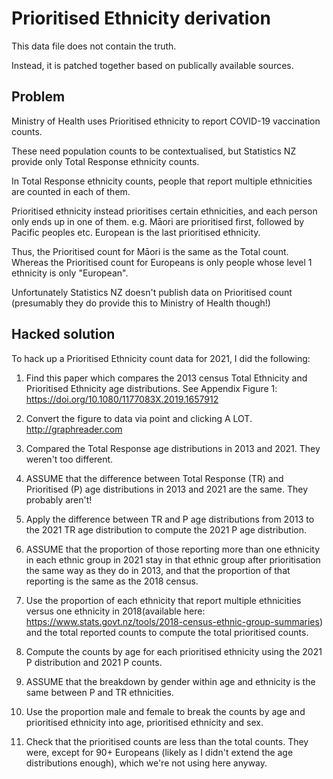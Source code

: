 # Prioritised Ethnicity derivation

This data file does not contain the truth.

Instead, it is patched together based on publically available sources.

## Problem

Ministry of Health uses Prioritised ethnicity to report COVID-19 vaccination counts.

These need population counts to be contextualised, but Statistics NZ provide only Total
Response ethnicity counts.

In Total Response ethnicity counts, people that report multiple ethnicities are counted in
each of them.

Prioritised ethnicity instead prioritises certain ethnicities, and each person only ends up
in one of them. e.g. Māori are prioritised first, followed by Pacific peoples etc. European
is the last prioritised ethnicity.

Thus, the Prioritised count for Māori is the same as the Total count. Whereas the Prioritised
count for Europeans is only people whose level 1 ethnicity is only "European".

Unfortunately Statistics NZ doesn't publish data on Prioritised count (presumably they do
provide this to Ministry of Health though!)

## Hacked solution

To hack up a Prioritised Ethnicity count data for 2021, I did the following:

1. Find this paper which compares the 2013 census Total Ethnicity and Prioritised Ethnicity age distributions. See Appendix Figure 1: https://doi.org/10.1080/1177083X.2019.1657912

2. Convert the figure to data via point and clicking A LOT. http://graphreader.com

3. Compared the Total Response age distributions in 2013 and 2021. They weren't too different.

4. ASSUME that the difference between Total Response (TR) and Prioritised (P) age distributions in 2013 and 2021 are the same. They probably aren't!

5. Apply the difference between TR and P age distributions from 2013 to the 2021 TR age distribution to compute the 2021 P age distribution.

6. ASSUME that the proportion of those reporting more than one ethnicity in each ethnic group in 2021
stay in that ethnic group after prioritisation the same way as they do in 2013, and that the proportion of that reporting is the same as the 2018 census.

7. Use the proportion of each ethnicity that report multiple ethnicities versus one ethnicity in 2018(available here: https://www.stats.govt.nz/tools/2018-census-ethnic-group-summaries) and the total reported counts to compute the total prioritised counts.

8. Compute the counts by age for each prioritised ethnicity using the 2021 P distribution and 2021 P counts.

9. ASSUME that the breakdown by gender within age and ethnicity is the same between P and TR ethnicities.

10. Use the proportion male and female to break the counts by age and prioritised ethnicity into age, prioritised ethnicity and sex.

11. Check that the prioritised counts are less than the total counts. They were, except for 90+ Europeans (likely as I didn't extend the age distributions enough), which we're not using here anyway.
